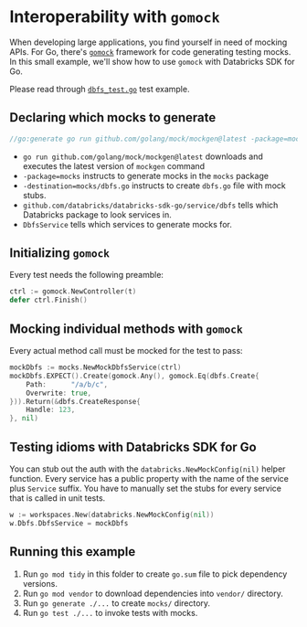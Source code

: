 # Interoperability with `gomock`

When developing large applications, you find yourself in need of mocking APIs. For Go, there's [`gomock`](https://github.com/golang/mock) framework for code generating testing mocks. In this small example, we'll show how to use `gomock` with Databricks SDK for Go.

Please read through [`dbfs_test.go`](dbfs_test.go) test example. 

## Declaring which mocks to generate

```go
//go:generate go run github.com/golang/mock/mockgen@latest -package=mocks -destination=mocks/dbfs.go github.com/databricks/databricks-sdk-go/service/dbfs DbfsService
```

* `go run github.com/golang/mock/mockgen@latest` downloads and executes the latest version of `mockgen` command
* `-package=mocks` instructs to generate mocks in the `mocks` package
* `-destination=mocks/dbfs.go` instructs to create `dbfs.go` file with mock stubs.
* `github.com/databricks/databricks-sdk-go/service/dbfs` tells which Databricks package to look services in.
* `DbfsService` tells which services to generate mocks for.

## Initializing `gomock`

Every test needs the following preamble:

```go
ctrl := gomock.NewController(t)
defer ctrl.Finish()
```

## Mocking individual methods with `gomock`

Every actual method call must be mocked for the test to pass:

```go
mockDbfs := mocks.NewMockDbfsService(ctrl)
mockDbfs.EXPECT().Create(gomock.Any(), gomock.Eq(dbfs.Create{
    Path:      "/a/b/c",
    Overwrite: true,
})).Return(&dbfs.CreateResponse{
    Handle: 123,
}, nil)
```

## Testing idioms with Databricks SDK for Go

You can stub out the auth with the `databricks.NewMockConfig(nil)` helper function. Every service has a public property with the name of the service plus `Service` suffix. You have to manually set the stubs for every service that is called in unit tests.

```go
w := workspaces.New(databricks.NewMockConfig(nil))
w.Dbfs.DbfsService = mockDbfs
```

## Running this example

1. Run `go mod tidy` in this folder to create `go.sum` file to pick dependency versions.
2. Run `go mod vendor` to download dependencies into `vendor/` directory.
3. Run `go generate ./...` to create `mocks/` directory.
4. Run `go test ./...` to invoke tests with mocks.
